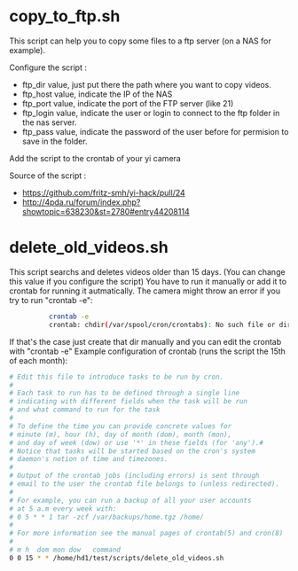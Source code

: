 copy_to_ftp.sh
==============

This script can help you to copy some files to a ftp server (on a NAS for example).

Configure the script : 

* ftp_dir value, just put there the path where you want to copy videos.
* ftp_host value, indicate the IP of the NAS
* ftp_port value, indicate the port of the FTP server (like 21)
* ftp_login value, indicate the user or login to connect to the ftp folder in the nas server.
* ftp_pass value, indicate the password of the user before for permision to save in the folder.

Add the script to the crontab of your yi camera

Source of the script : 

* https://github.com/fritz-smh/yi-hack/pull/24
* http://4pda.ru/forum/index.php?showtopic=638230&st=2780#entry44208114

delete_old_videos.sh
====================

This script searchs and deletes videos older than 15 days. (You can change this value if you configure the script)
You have to run it manually or add it to crontab for running it autmatically.
The camera might throw an error if you try to run "crontab -e":
```sh
          crontab -e
          crontab: chdir(/var/spool/cron/crontabs): No such file or directory
```
If that's the case just create that dir manually and you can edit the crontab with "crontab -e"
Example configuration of crontab (runs the script the 15th of each month):
```sh
# Edit this file to introduce tasks to be run by cron.
#
# Each task to run has to be defined through a single line
# indicating with different fields when the task will be run
# and what command to run for the task
#
# To define the time you can provide concrete values for
# minute (m), hour (h), day of month (dom), month (mon),
# and day of week (dow) or use '*' in these fields (for 'any').#
# Notice that tasks will be started based on the cron's system
# daemon's notion of time and timezones.
#
# Output of the crontab jobs (including errors) is sent through
# email to the user the crontab file belongs to (unless redirected).
#
# For example, you can run a backup of all your user accounts
# at 5 a.m every week with:
# 0 5 * * 1 tar -zcf /var/backups/home.tgz /home/
#
# For more information see the manual pages of crontab(5) and cron(8)
#
# m h  dom mon dow   command
0 0 15 * * /home/hd1/test/scripts/delete_old_videos.sh
```
